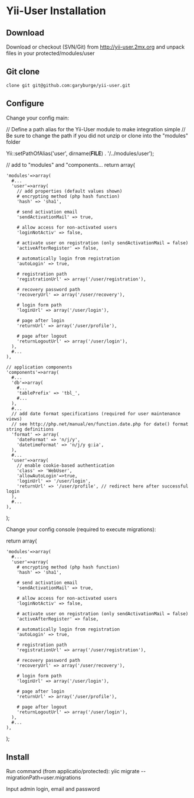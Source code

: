 Yii-User Installation
=====================

Download
--------

Download or checkout (SVN/Git) from http://yii-user.2mx.org and unpack files in your protected/modules/user

Git clone
---------

    clone git git@github.com:garyburge/yii-user.git

Configure
---------

Change your config main:

  // Define a path alias for the Yii-User module to make integration simple
  // Be sure to change the path if you did not unzip or clone into the "modules" folder

  Yii::setPathOfAlias('user', dirname(__FILE__) . '/../modules/user');

  // add to "modules" and "components...
  return array(

    'modules'=>array(
      #...
      'user'=>array(
        // add properties (default values shown)
        # encrypting method (php hash function)
        'hash' => 'sha1',

        # send activation email
        'sendActivationMail' => true,

        # allow access for non-activated users
        'loginNotActiv' => false,

        # activate user on registration (only sendActivationMail = false)
        'activeAfterRegister' => false,

        # automatically login from registration
        'autoLogin' => true,

        # registration path
        'registrationUrl' => array('/user/registration'),

        # recovery password path
        'recoveryUrl' => array('/user/recovery'),

        # login form path
        'loginUrl' => array('/user/login'),

        # page after login
        'returnUrl' => array('/user/profile'),

        # page after logout
        'returnLogoutUrl' => array('/user/login'),
      ),
      #...
    ),

    // application components
    'components'=>array(
      #...
      'db'=>array(
        #...
        'tablePrefix' => 'tbl_',
        #...
      ),
      #...
      // add date format specifications (required for user maintenance views)
      // see http://php.net/manual/en/function.date.php for date() format string definitions
      'format' => array(
        'dateFormat' => 'n/j/y',
        'datetimeFormat' => 'n/j/y g:ia',
      ),
      #...
      'user'=>array(
        // enable cookie-based authentication
        'class' => 'WebUser',
        'allowAutoLogin'=>true,
        'loginUrl' => '/user/login',
        'returnUrl' => '/user/profile', // redirect here after successful login
      ),
      #...
    ),

  );

Change your config console (required to execute migrations):

  return array(

    'modules'=>array(
      #...
      'user'=>array(
        # encrypting method (php hash function)
        'hash' => 'sha1',

        # send activation email
        'sendActivationMail' => true,

        # allow access for non-activated users
        'loginNotActiv' => false,

        # activate user on registration (only sendActivationMail = false)
        'activeAfterRegister' => false,

        # automatically login from registration
        'autoLogin' => true,

        # registration path
        'registrationUrl' => array('/user/registration'),

        # recovery password path
        'recoveryUrl' => array('/user/recovery'),

        # login form path
        'loginUrl' => array('/user/login'),

        # page after login
        'returnUrl' => array('/user/profile'),

        # page after logout
        'returnLogoutUrl' => array('/user/login'),
      ),
      #...
    ),

  );

Install
-------

Run command (from applicatio/protected):
    yiic migrate --migrationPath=user.migrations

Input admin login, email and password
